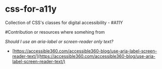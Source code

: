 # css-for-a11y
Collection of CSS's classes for digital accessibility - #A11Y 


#Contribution or resources where somehing from

*Should I use an aria-label or screen-reader only text?*

* [https://accessible360.com/accessible360-blog/use-aria-label-screen-reader-text/](https://accessible360.com/accessible360-blog/use-aria-label-screen-reader-text/)
